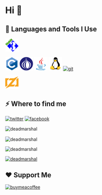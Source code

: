 <h1>Hi 👋</h1>
<p></p>
<h2>🚀 Languages and Tools I Use</h2>
<p>
<a target="_blank" href="https://raw.githubusercontent.com/deadmarshal/deadmarshal/refs/heads/main/icons/Modula-3-original.svg" style="display: inline-block;"><img src="https://raw.githubusercontent.com/deadmarshal/deadmarshal/refs/heads/main/icons/Modula-3-original.svg" alt="git" width="42" height="42" /></a></p>
<a target="_blank" href="https://raw.githubusercontent.com/devicons/devicon/master/icons/c/c-original.svg" style="display: inline-block;"><img src="https://raw.githubusercontent.com/devicons/devicon/master/icons/c/c-original.svg" alt="c" width="42" height="42" /></a>
<a target="_blank" href="https://raw.githubusercontent.com/devicons/devicon/refs/heads/master/icons/perl/perl-original.svg" style="display: inline-block;"><img src="https://raw.githubusercontent.com/devicons/devicon/refs/heads/master/icons/perl/perl-original.svg" alt="perl" width="42" height="42" /></a>
<a target="_blank" href="https://raw.githubusercontent.com/devicons/devicon/master/icons/java/java-original.svg" style="display: inline-block;"><img src="https://raw.githubusercontent.com/devicons/devicon/master/icons/java/java-original.svg" alt="java" width="42" height="42" /></a>
<a target="_blank" href="https://raw.githubusercontent.com/devicons/devicon/master/icons/linux/linux-original.svg" style="display: inline-block;"><img src="https://raw.githubusercontent.com/devicons/devicon/master/icons/linux/linux-original.svg" alt="linux" width="42" height="42" /></a>
<a target="_blank" href="https://www.vectorlogo.zone/logos/git-scm/git-scm-icon.svg" style="display: inline-block;"><img src="https://www.vectorlogo.zone/logos/git-scm/git-scm-icon.svg" alt="git" width="42" height="42" /></a></p>
<a target="_blank" href="https://raw.githubusercontent.com/devicons/devicon/refs/heads/master/icons/zig/zig-original.svg" style="display: inline-block;"><img src="https://raw.githubusercontent.com/devicons/devicon/refs/heads/master/icons/zig/zig-original.svg" alt="git" width="42" height="42" /></a></p>

<h2>⚡️ Where to find me</h2>
<p><a target="_blank" href="https://twitter.com/adeadmarshal" style="display: inline-block;"><img src="https://img.shields.io/badge/twitter-x?style=for-the-badge&logo=x&logoColor=white&color=#0f1419" alt="twitter" /></a>
<a target="_blank" href="https://www.facebook.com/deadmarshal" style="display: inline-block;"><img src="https://img.shields.io/badge/facebook-logo?style=for-the-badge&logo=facebook&logoColor=white&color=#0866ff" alt="facebook" /></a></p>
<p><img align="center" src="https://github-readme-stats.vercel.app/api?username=deadmarshal&show_icons=true&locale=en" alt="deadmarshal" /></p>
<p><img align="center" src="https://github-readme-streak-stats.herokuapp.com/?user=deadmarshal&" alt="deadmarshal" /></p>
<p><img src="https://github-readme-stats.vercel.app/api/top-langs?username=deadmarshal&show_icons=true&locale=en&layout=compact" alt="deadmarshal" /></p>
<p><a href="https://github.com/ryo-ma/github-profile-trophy"><img src="https://github-profile-trophy.vercel.app/?username=deadmarshal" alt="deadmarshal" /></a></p>
<h2>❤️ Support Me</h2>
<p><p>
<a href="https://www.buymeacoffee.com/deadmarshal">
<img src="https://cdn.buymeacoffee.com/buttons/v2/default-yellow.png" width="160" alt="buymeacoffee" />
</a>
</p>
</p>
